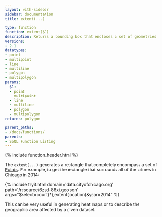 ```yaml
---
layout: with-sidebar
sidebar: documentation
title: extent(...)

type: function
function: extent($1)
description: Returns a bounding box that encloses a set of geometries
versions:
- 2.1
datatypes:
- point
- multipoint
- line
- multiline
- polygon
- multipolygon
params:
  $1:
  - point
  - multipoint
  - line
  - multiline
  - polygon
  - multipolygon
returns: polygon

parent_paths: 
- /docs/functions/
parents: 
- SoQL Function Listing 
---
```


{% include function_header.html %}

The `extent(...)` generates a rectangle that completely encompass a set of [Points](/docs/datatypes/point.html). For example, to get the rectangle that surrounds all of the crimes in Chicago in 2014:

{% include tryit.html domain='data.cityofchicago.org' path='/resource/6zsd-86xi.geojson' args="$select=count(*),extent(location)&year=2014" %}

This can be very useful in generating heat maps or to describe the geographic area affected by a given dataset.
